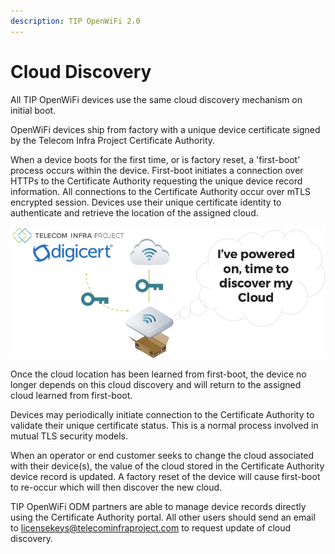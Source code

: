 ```yaml
---
description: TIP OpenWiFi 2.0
---
```


# Cloud Discovery

All TIP OpenWiFi devices use the same cloud discovery mechanism on initial boot.

OpenWiFi devices ship from factory with a unique device certificate signed by the Telecom Infra Project Certificate Authority.

When a device boots for the first time, or is factory reset, a 'first-boot' process occurs within the device.
First-boot initiates a connection over HTTPs to the Certificate Authority requesting the unique device record information. All connections to the Certificate Authority occur over mTLS encrypted session.
Devices use their unique certificate identity to authenticate and retrieve the location of the assigned cloud.

![Device First Boot / Factory Cloud Discovery](<../../.gitbook/assets/image (22).png>)

Once the cloud location has been learned from first-boot, the device no longer depends on this cloud discovery and will return to the assigned cloud learned from first-boot.

Devices may periodically initiate connection to the Certificate Authority to validate their unique certificate status. This is a normal process involved in mutual TLS security models.

When an operator or end customer seeks to change the cloud associated with their device(s), the value of the cloud stored in the Certificate Authority device record is updated. A factory reset of the device will cause first-boot to re-occur which will then discover the new cloud.

TIP OpenWiFi ODM partners are able to manage device records directly using the Certificate Authority portal. All other users should send an email to licensekeys@telecominfraproject.com to request update of cloud discovery.
